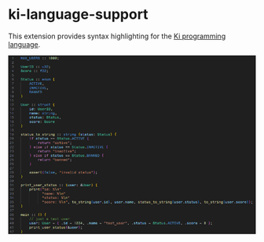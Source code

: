 # ki-language-support

This extension provides syntax highlighting for the [Ki programming language](https://github.com/kinderjosh/ki).

<img src="https://github.com/kinderjosh/ki-language-support/blob/master/preview.png">
